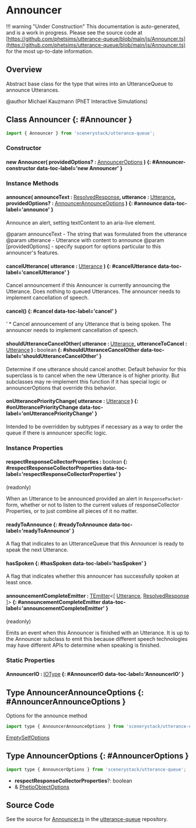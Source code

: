 # Announcer

!!! warning "Under Construction"
    This documentation is auto-generated, and is a work in progress. Please see the source code at
    [https://github.com/phetsims/utterance-queue/blob/main/js/Announcer.ts](https://github.com/phetsims/utterance-queue/blob/main/js/Announcer.ts) for the most up-to-date information.

## Overview

Abstract base class for the type that wires into an UtteranceQueue to announce Utterances.

@author Michael Kauzmann (PhET Interactive Simulations)

## Class Announcer {: #Announcer }


```js
import { Announcer } from 'scenerystack/utterance-queue';
```
### Constructor

#### new Announcer( providedOptions? : <span style="font-weight: 400;">[AnnouncerOptions](../utterance-queue/Announcer.md#AnnouncerOptions)</span> ) {: #Announcer-constructor data-toc-label='new Announcer' }

### Instance Methods

#### announce( announceText : <span style="font-weight: 400;">[ResolvedResponse](../utterance-queue/ResponsePacket.md#ResolvedResponse)</span>, utterance : <span style="font-weight: 400;">[Utterance](../utterance-queue/Utterance.md)</span>, providedOptions? : <span style="font-weight: 400;">[AnnouncerAnnounceOptions](../utterance-queue/Announcer.md#AnnouncerAnnounceOptions)</span> ) {: #announce data-toc-label='announce' }

Announce an alert, setting textContent to an aria-live element.

@param announceText - The string that was formulated from the utterance
@param utterance - Utterance with content to announce
@param [providedOptions] - specify support for options particular to this announcer's features.

#### cancelUtterance( utterance : <span style="font-weight: 400;">[Utterance](../utterance-queue/Utterance.md)</span> ) {: #cancelUtterance data-toc-label='cancelUtterance' }

Cancel announcement if this Announcer is currently announcing the Utterance. Does nothing
to queued Utterances. The announcer needs to implement cancellation of speech.

#### cancel() {: #cancel data-toc-label='cancel' }

   ’   * Cancel announcement of any Utterance that is being spoken. The announcer needs to implement cancellation of speech.

#### shouldUtteranceCancelOther( utterance : <span style="font-weight: 400;">[Utterance](../utterance-queue/Utterance.md)</span>, utteranceToCancel : <span style="font-weight: 400;">[Utterance](../utterance-queue/Utterance.md)</span> ) : <span style="font-weight: 400;"><span style="color: hsla(calc(var(--md-hue) + 180deg),80%,40%,1);">boolean</span></span> {: #shouldUtteranceCancelOther data-toc-label='shouldUtteranceCancelOther' }

Determine if one utterance should cancel another. Default behavior for this superclass is to cancel when
the new Utterance is of higher priority. But subclasses may re-implement this function if it has special logic
or announcerOptions that override this behavior.

#### onUtterancePriorityChange( utterance : <span style="font-weight: 400;">[Utterance](../utterance-queue/Utterance.md)</span> ) {: #onUtterancePriorityChange data-toc-label='onUtterancePriorityChange' }

Intended to be overridden by subtypes if necessary as a way to order the queue if there is announcer
specific logic.

### Instance Properties

#### respectResponseCollectorProperties : <span style="font-weight: 400;"><span style="color: hsla(calc(var(--md-hue) + 180deg),80%,40%,1);">boolean</span></span> {: #respectResponseCollectorProperties data-toc-label='respectResponseCollectorProperties' }

(readonly)

When an Utterance to be announced provided an alert in `ResponsePacket`-form, whether or
not to listen to the current values of responseCollector Properties, or to just combine all pieces of it no matter.

#### readyToAnnounce {: #readyToAnnounce data-toc-label='readyToAnnounce' }

A flag that indicates to an UtteranceQueue that this Announcer is ready to speak the next Utterance.

#### hasSpoken {: #hasSpoken data-toc-label='hasSpoken' }

A flag that indicates whether this announcer has successfully spoken at least once.

#### announcementCompleteEmitter : <span style="font-weight: 400;">[TEmitter](../axon/TEmitter.md)&lt;[ [Utterance](../utterance-queue/Utterance.md), [ResolvedResponse](../utterance-queue/ResponsePacket.md#ResolvedResponse) ]&gt;</span> {: #announcementCompleteEmitter data-toc-label='announcementCompleteEmitter' }

(readonly)

Emits an event when this Announcer is finished with an Utterance. It is up
to the Announcer subclass to emit this because different speech technologies may have different APIs
to determine when speaking is finished.

### Static Properties

#### AnnouncerIO : <span style="font-weight: 400;">[IOType](../tandem/IOType.md)</span> {: #AnnouncerIO data-toc-label='AnnouncerIO' }



## Type AnnouncerAnnounceOptions {: #AnnouncerAnnounceOptions }


Options for the announce method

```js
import type { AnnouncerAnnounceOptions } from 'scenerystack/utterance-queue';
```


[EmptySelfOptions](../phet-core/optionize.md#EmptySelfOptions)



## Type AnnouncerOptions {: #AnnouncerOptions }


```js
import type { AnnouncerOptions } from 'scenerystack/utterance-queue';
```


- **respectResponseCollectorProperties**?: <span style="color: hsla(calc(var(--md-hue) + 180deg),80%,40%,1);">boolean</span>
- &amp; [PhetioObjectOptions](../tandem/PhetioObject.md#PhetioObjectOptions)




## Source Code

See the source for [Announcer.ts](https://github.com/phetsims/utterance-queue/blob/main/js/Announcer.ts) in the [utterance-queue](https://github.com/phetsims/utterance-queue) repository.

